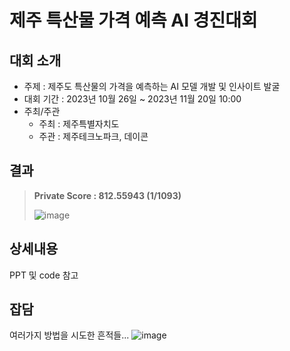 # 제주 특산물 가격 예측 AI 경진대회

## 대회 소개
- 주제 : 제주도 특산물의 가격을 예측하는 AI 모델 개발 및 인사이트 발굴
- 대회 기간 : 2023년 10월 26일 ~ 2023년 11월 20일 10:00
- 주최/주관
  - 주최 : 제주특별자치도
  - 주관 : 제주테크노파크, 데이콘


## 결과
> **Private Score : 812.55943 (**1/1093**)**
> 
> ![image](https://github.com/baesooyeon/Dacon_Jeju_ts_forecasting/assets/102578702/c7475a49-07d3-4581-959a-c4e2f0af7aff)


## 상세내용
PPT 및 code 참고


## 잡담
여러가지 방법을 시도한 흔적들...
![image](https://github.com/baesooyeon/Dacon_Jeju_ts_forecasting/assets/102578702/56e35327-2319-443b-8292-fda84d14c422)



